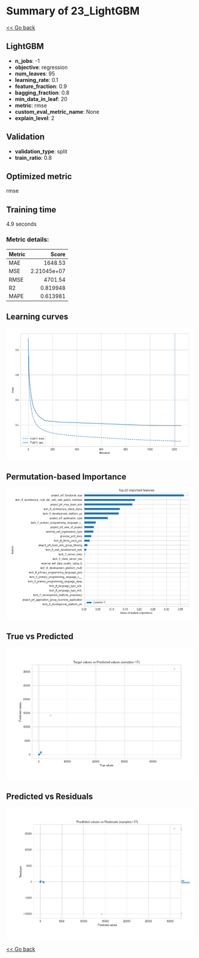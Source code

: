 # Summary of 23_LightGBM

[<< Go back](../README.md)


## LightGBM
- **n_jobs**: -1
- **objective**: regression
- **num_leaves**: 95
- **learning_rate**: 0.1
- **feature_fraction**: 0.9
- **bagging_fraction**: 0.8
- **min_data_in_leaf**: 20
- **metric**: rmse
- **custom_eval_metric_name**: None
- **explain_level**: 2

## Validation
 - **validation_type**: split
 - **train_ratio**: 0.8

## Optimized metric
rmse

## Training time

4.9 seconds

### Metric details:
| Metric   |          Score |
|:---------|---------------:|
| MAE      | 1648.53        |
| MSE      |    2.21045e+07 |
| RMSE     | 4701.54        |
| R2       |    0.819948    |
| MAPE     |    0.613981    |



## Learning curves
![Learning curves](learning_curves.png)

## Permutation-based Importance
![Permutation-based Importance](permutation_importance.png)
## True vs Predicted

![True vs Predicted](true_vs_predicted.png)


## Predicted vs Residuals

![Predicted vs Residuals](predicted_vs_residuals.png)



[<< Go back](../README.md)
